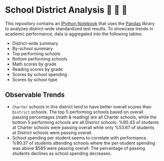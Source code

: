 # School District Analysis 🏫 🐍 🐼
This repository contains an [IPython Notebook]('PyCitySchools/PyCitySchools.ipynb') that uses the [Pandas](https://pandas.pydata.org/) library to analyzes district-wide standardized test results. To showcase trends in academic performance, data is aggregated into the following tables:
* District-wide summary
* By-school summary
* Top performing schools
* Bottom performing schools
* Math scores by grade
* Reading scores by grade
* Scores by school spending
* Scores by school type

## Observable Trends
* `Charter` schools in this district tend to have better overall scores than `District` schools. The top 5 performing schools based on overall passing percentages (math & reading) are all Charter schools, while the bottom 5 performing schools are all District schools. %90.43 of students at Charter schools were passing overall while only %53.67 of students at District schools were passing overall.
* School spending per student seems to correlate with performance. %90.37 of students attending schools where the per-student spending was above $585 were passing overall. The percentage of passing students declines as school spending decreases.



